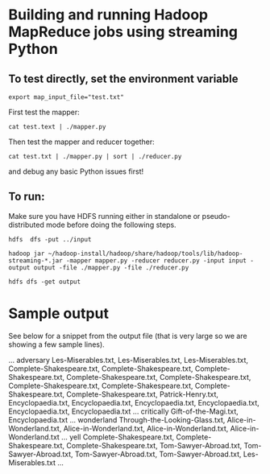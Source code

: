 
# Building and running Hadoop MapReduce jobs using streaming Python

## To test directly, set the environment variable

```
export map_input_file="test.txt"
```

First test the mapper:

```
cat test.text | ./mapper.py 
```
Then test the mapper and reducer together:

```
cat test.txt | ./mapper.py | sort | ./reducer.py
```

and debug any basic Python issues first!

## To run:

Make sure you have HDFS running either in standalone or pseudo-distributed mode before doing
the following steps. 

```
hdfs  dfs -put ../input
 
hadoop jar ~/hadoop-install/hadoop/share/hadoop/tools/lib/hadoop-streaming-*.jar -mapper mapper.py -reducer reducer.py -input input -output output -file ./mapper.py -file ./reducer.py

hdfs dfs -get output
```


# Sample output

See below for a snippet from the output file (that is very large so we are showing a few sample
lines).

...
adversary	Les-Miserables.txt, Les-Miserables.txt, Les-Miserables.txt, Complete-Shakespeare.txt, Complete-Shakespeare.txt, Complete-Shakespeare.txt, Complete-Shakespeare.txt, Complete-Shakespeare.txt, Complete-Shakespeare.txt, Complete-Shakespeare.txt, Complete-Shakespeare.txt, Complete-Shakespeare.txt, Patrick-Henry.txt, Encyclopaedia.txt, Encyclopaedia.txt, Encyclopaedia.txt, Encyclopaedia.txt, Encyclopaedia.txt, Encyclopaedia.txt
...
critically	Gift-of-the-Magi.txt, Encyclopaedia.txt
...
wonderland	Through-the-Looking-Glass.txt, Alice-in-Wonderland.txt, Alice-in-Wonderland.txt, Alice-in-Wonderland.txt, Alice-in-Wonderland.txt
...
yell	Complete-Shakespeare.txt, Complete-Shakespeare.txt, Complete-Shakespeare.txt, Tom-Sawyer-Abroad.txt, Tom-Sawyer-Abroad.txt, Tom-Sawyer-Abroad.txt, Tom-Sawyer-Abroad.txt, Les-Miserables.txt
...

